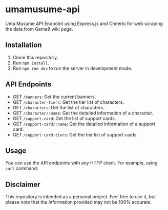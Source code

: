 # umamusume-api

Uma Musume API Endpoint using Express.js and Cheerio for web scraping the data from Game8 wiki page.

## Installation

1. Clone this repository.
2. Run `npm install`.
3. Run `npm run dev` to run the server in development mode.

## API Endpoints

* GET `/banners`: Get the current banners.
* GET `/character-tiers`: Get the tier list of characters.
* GET `/characters`: Get the list of characters.
* GET `/character/:name`: Get the detailed information of a character.
* GET `/support-card`: Get the list of support cards.
* GET `/support-card/:name`: Get the detailed information of a support card.
* GET `/support-card-tiers`: Get the tier list of support cards.

## Usage

You can use the API endpoints with any HTTP client. For example, using `curl` command:
## Disclaimer

This repository is intended as a personal project. Feel free to use it, but please note that the information provided may not be 100% accurate.
